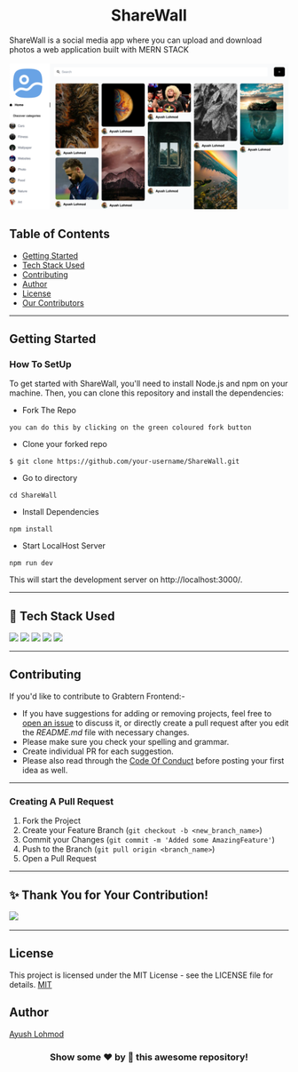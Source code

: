 
<h1 align="center"> ShareWall</h1>
ShareWall is a social media app where you can upload and download photos a web application built with MERN STACK
<br>
</br>
 <div align="center">
 <img src="https://github.com/ayushlohmod/100-days-of-code/blob/main/img/Screenshot%202023-05-08%20at%203.11.12%20PM.png"</img>

</div>
 
## Table of Contents

- [Getting Started](#getting-started)
- [Tech Stack Used](#-tech-stack-used)
- [Contributing](#contributing)
- [Author](#author)
- [License](#license)
- [Our Contributors](#-thank-you-for-your-contribution)

---

## Getting Started

### How To SetUp

To get started with ShareWall, you'll need to install Node.js and npm on your machine. Then, you can clone this repository and install the dependencies:

- Fork The Repo

```
you can do this by clicking on the green coloured fork button
```

- Clone your forked repo

```
$ git clone https://github.com/your-username/ShareWall.git
```

- Go to directory

```
cd ShareWall
```

- Install Dependencies

```
npm install
```

- Start LocalHost Server

```
npm run dev
```

This will start the development server on http://localhost:3000/.

---

## 🧰 Tech Stack Used

<img src="https://img.shields.io/badge/react.js-000000?style=for-the-badge&logo=reactjs&logoColor=blue"> <img src="https://img.shields.io/badge/MongoDB-4EA94B?style=for-the-badge&logo=mongodb&logoColor=white"> <img src="https://img.shields.io/badge/Docker-2CA5E0?style=for-the-badge&logo=docker&logoColor=white"> <img src="https://img.shields.io/badge/Node.js-339933?style=for-the-badge&logo=nodedotjs&logoColor=white"> <img src="https://img.shields.io/badge/GitHub%20CI/CD-222222?style=for-the-badge&logo=GitHub%20Pages&logoColor=white">

---

## Contributing

If you'd like to contribute to Grabtern Frontend:-

- If you have suggestions for adding or removing projects, feel free to [open an issue](https://github.com/ayushlohmod/ShareWall/issues/new) to discuss it, or directly create a pull request after you edit the _README.md_ file with necessary changes.
- Please make sure you check your spelling and grammar.
- Create individual PR for each suggestion.
- Please also read through the [Code Of Conduct](https://github.com//ShareWall/CODE_OF_CONDUCT.md) before posting your first idea as well.

---

### Creating A Pull Request

1. Fork the Project
2. Create your Feature Branch (`git checkout -b <new_branch_name>`)
3. Commit your Changes (`git commit -m 'Added some AmazingFeature'`)
4. Push to the Branch (`git pull origin <branch_name>`)
5. Open a Pull Request

---

## ✨ Thank You for Your Contribution!

<a href="https://github.com/ayushlohmod/ShareWall/graphs/contributors">
  <img src="https://contrib.rocks/image?repo=ayushlohmod/ShareWall" />
</a>

---

## License

This project is licensed under the MIT License - see the LICENSE file for details.
[MIT](https://choosealicense.com/licenses/mit/)

## Author

[Ayush Lohmod](https://github.com/ayushlohmod)

<h3 align="center">Show some ❤️ by 🌟 this awesome repository!</h3>
